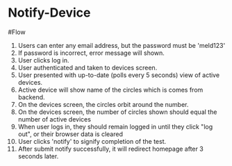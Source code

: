 # Notify-Device

#Flow

1. Users can enter any email address, but the password must be 'meld123'
2. If password is incorrect, error message will shown.
3. User clicks log in.
4. User authenticated and taken to devices screen.
5. User presented with up-to-date (polls every 5 seconds) view of active devices. 
7. Active device will show name of the circles which is comes from backend.
8. On the devices screen, the circles orbit around the number.
9. On the devices screen, the number of circles shown should equal the number of active devices
10. When user logs in, they should remain logged in until they click "log out", or their browser data is cleared
11. User clicks 'notify' to signify completion of the test.
12. After submit notify successfully, it will redirect homepage after 3 seconds later.
